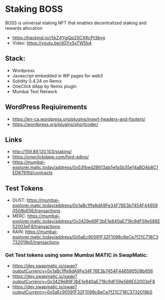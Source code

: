 # Staking BOSS
BOSS is universal staking NFT that enables decentralized staking and rewards allocation

- https://hackmd.io/r5kZ4YgjQp2XCXKcPt3byg
- Video: https://youtu.be/dGYxSxTW5b4
 
## Stack:
- Wordpress
- Javascript embedded in WP pages for web3
- Solidity 0.4.24 on Remix
- OneClick dApp by Remix plugin
- Mumbai Test Network

## WordPress Reqiuirements
- https://en-ca.wordpress.org/plugins/insert-headers-and-footers/
- https://wordpress.org/plugins/shortcoder/

## Links
- http://159.89.120.103/staking/
- https://oneclickdapp.com/ford-adios/
- https://mumbai-explorer.matic.today/address/0x53fbed2B613ab5efa5b35e14aBDAb8C1ED6791fd/contracts

## Test Tokens
- DUST: https://mumbai-explorer.matic.today/address/0x1aBc1ffe8dA9Fe34F76E3b7454F446590508b656/transactions
- MERC: https://mumbai-explorer.matic.today/address/0x3429e89F3bE1e840aE719c9dF59e586E52003eF8/transactions
- RAIN: https://mumbai-explorer.matic.today/address/0x5aEc90591F32F1098c8eCe7f21C718C3732019b5/transactions

### Get Test tokens using some Mumbai MATIC in SwapMatic:
- https://dev.swapmatic.io/swap?outputCurrency=0x1aBc1ffe8dA9Fe34F76E3b7454F446590508b656
- https://dev.swapmatic.io/swap?outputCurrency=0x3429e89F3bE1e840aE719c9dF59e586E52003eF8
- https://dev.swapmatic.io/swap?outputCurrency=0x5aEc90591F32F1098c8eCe7f21C718C3732019b5

